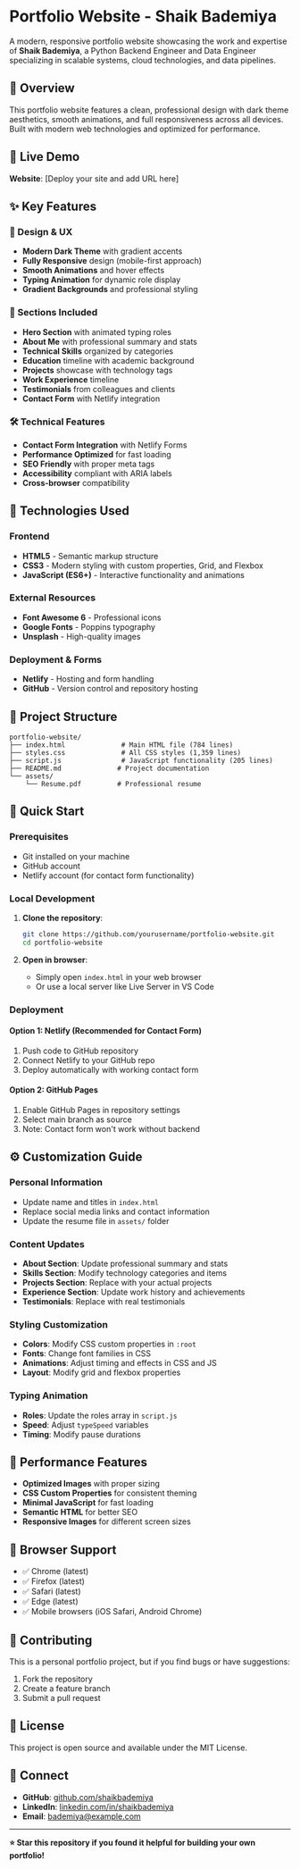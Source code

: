 # Portfolio Website - Shaik Bademiya

A modern, responsive portfolio website showcasing the work and expertise of **Shaik Bademiya**, a Python Backend Engineer and Data Engineer specializing in scalable systems, cloud technologies, and data pipelines.

## 🌟 Overview

This portfolio website features a clean, professional design with dark theme aesthetics, smooth animations, and full responsiveness across all devices. Built with modern web technologies and optimized for performance.

## 🚀 Live Demo

**Website**: [Deploy your site and add URL here]

## ✨ Key Features

### 🎨 Design & UX
- **Modern Dark Theme** with gradient accents
- **Fully Responsive** design (mobile-first approach)
- **Smooth Animations** and hover effects
- **Typing Animation** for dynamic role display
- **Gradient Backgrounds** and professional styling

### 📱 Sections Included
- **Hero Section** with animated typing roles
- **About Me** with professional summary and stats
- **Technical Skills** organized by categories
- **Education** timeline with academic background
- **Projects** showcase with technology tags
- **Work Experience** timeline
- **Testimonials** from colleagues and clients
- **Contact Form** with Netlify integration

### 🛠️ Technical Features
- **Contact Form Integration** with Netlify Forms
- **Performance Optimized** for fast loading
- **SEO Friendly** with proper meta tags
- **Accessibility** compliant with ARIA labels
- **Cross-browser** compatibility

## 🔧 Technologies Used

### Frontend
- **HTML5** - Semantic markup structure
- **CSS3** - Modern styling with custom properties, Grid, and Flexbox
- **JavaScript (ES6+)** - Interactive functionality and animations

### External Resources
- **Font Awesome 6** - Professional icons
- **Google Fonts** - Poppins typography
- **Unsplash** - High-quality images

### Deployment & Forms
- **Netlify** - Hosting and form handling
- **GitHub** - Version control and repository hosting

## 📁 Project Structure

```
portfolio-website/
├── index.html              # Main HTML file (784 lines)
├── styles.css              # All CSS styles (1,359 lines)
├── script.js               # JavaScript functionality (205 lines)
├── README.md              # Project documentation
└── assets/
    └── Resume.pdf         # Professional resume
```

## 🚀 Quick Start

### Prerequisites
- Git installed on your machine
- GitHub account
- Netlify account (for contact form functionality)

### Local Development
1. **Clone the repository**:
   ```bash
   git clone https://github.com/yourusername/portfolio-website.git
   cd portfolio-website
   ```

2. **Open in browser**:
   - Simply open `index.html` in your web browser
   - Or use a local server like Live Server in VS Code

### Deployment

#### Option 1: Netlify (Recommended for Contact Form)
1. Push code to GitHub repository
2. Connect Netlify to your GitHub repo
3. Deploy automatically with working contact form

#### Option 2: GitHub Pages
1. Enable GitHub Pages in repository settings
2. Select main branch as source
3. Note: Contact form won't work without backend

## ⚙️ Customization Guide

### Personal Information
- Update name and titles in `index.html`
- Replace social media links and contact information
- Update the resume file in `assets/` folder

### Content Updates
- **About Section**: Update professional summary and stats
- **Skills Section**: Modify technology categories and items
- **Projects Section**: Replace with your actual projects
- **Experience Section**: Update work history and achievements
- **Testimonials**: Replace with real testimonials

### Styling Customization
- **Colors**: Modify CSS custom properties in `:root`
- **Fonts**: Change font families in CSS
- **Animations**: Adjust timing and effects in CSS and JS
- **Layout**: Modify grid and flexbox properties

### Typing Animation
- **Roles**: Update the roles array in `script.js`
- **Speed**: Adjust `typeSpeed` variables
- **Timing**: Modify pause durations

## 🎯 Performance Features

- **Optimized Images** with proper sizing
- **CSS Custom Properties** for consistent theming
- **Minimal JavaScript** for fast loading
- **Semantic HTML** for better SEO
- **Responsive Images** for different screen sizes

## 📱 Browser Support

- ✅ Chrome (latest)
- ✅ Firefox (latest)
- ✅ Safari (latest)
- ✅ Edge (latest)
- ✅ Mobile browsers (iOS Safari, Android Chrome)

## 🤝 Contributing

This is a personal portfolio project, but if you find bugs or have suggestions:
1. Fork the repository
2. Create a feature branch
3. Submit a pull request

## 📄 License

This project is open source and available under the MIT License.

## 🔗 Connect

- **GitHub**: [github.com/shaikbademiya](https://github.com/shaikbademiya)
- **LinkedIn**: [linkedin.com/in/shaikbademiya](https://linkedin.com/in/shaikbademiya)
- **Email**: bademiya@example.com

---

**⭐ Star this repository if you found it helpful for building your own portfolio!** 